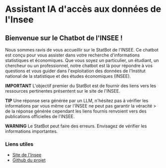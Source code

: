 # Assistant IA d'accès aux données de l'Insee

## Bienvenue sur le Chatbot de l'INSEE !

Nous sommes ravis de vous accueillir sur le StatBot de l'INSEE. Ce chatbot est conçu pour vous assister dans votre recherche d'informations statistiques et économiques. Que vous soyez un particulier, un étudiant, un chercheur ou un professionnel, notre chatbot est là pour répondre à vos questions et vous guider dans l'exploitation des données de l'Institut national de la statistique et des études économiques (INSEE).

**IMPORTANT**
L'objectif premier du StatBot est de fournir des liens vers les ressources pertinentes présentent sur le site de l'INSEE.

**TIP**
Une réponse sera générée par un LLM, n'hésitez pas à vérifier les informations par vous même car l'INSEE ne peut pas garantir la véracité > de la réponse générée cependant les liens fournis renvoient vers des publications officielles de l'INSEE.

**WARNING**
Le StatBot peut faire des erreurs. Envisagez de vérifier les informations importantes.

### Liens utiles
- [Site de l'Insee](https://www.insee.fr/fr/accueil)
- [Github du projet](https://github.com/InseeFrLab/llm-open-data-insee)
